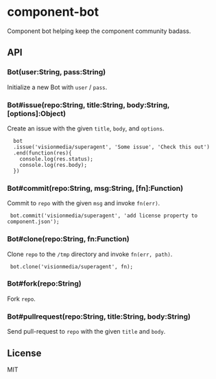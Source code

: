 
# component-bot

  Component bot helping keep the component community badass.

## API

### Bot(user:String, pass:String)

  Initialize a new Bot with `user` / `pass`.

### Bot#issue(repo:String, title:String, body:String, [options]:Object)

  Create an issue with the given `title`, `body`, and `options`.
  
      bot
      .issue('visionmedia/superagent', 'Some issue', 'Check this out')
      .end(function(res){
        console.log(res.status);
        console.log(res.body);
      })

### Bot#commit(repo:String, msg:String, [fn]:Function)

  Commit to `repo` with the given `msg` and invoke `fn(err)`.
  
     bot.commit('visionmedia/superagent', 'add license property to component.json');

### Bot#clone(repo:String, fn:Function)

  Clone `repo` to the `/tmp` directory and invoke `fn(err, path)`.
  
     bot.clone('visionmedia/superagent', fn);

### Bot#fork(repo:String)

  Fork `repo`.

### Bot#pullrequest(repo:String, title:String, body:String)

  Send pull-request to `repo` with the given `title` and `body`.

## License 

  MIT
